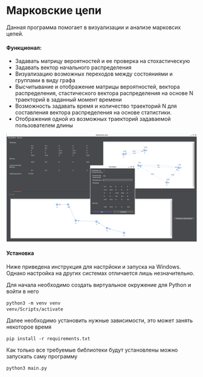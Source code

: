 # Марковские цепи

Данная программа помогает в визуализации и анализе марковсих цепей.

#### Функционал:

* Задавать матрицу вероятностей и ее проверка на стохастическую
* Задавать вектор начального распределения
* Визуализацию возможных переходов между состояниями и группами в виду графа
* Высчитывание и отображение матрицы вероятностей, вектора распределения, стастического вектора распределения на основе N траекторий в заданный момент времени
* Возможность задавать время и количество траекторий N для составления вектора распределения на основе статистики.
* Отображения одной из возможных траекторий задаваемой пользователем длины

![Скриншот приложения](https://github.com/Kostyak7/TRP_task1/blob/main/resources/app_screenshot.png)


#### Установка
Ниже приведена инструкция для настрйоки и запуска на Windows. Однако настройка на других системах отличается лишь незначительно.

Для начала необходимо создать виртуальное окружение для Python и войти в него
```
python3 -m venv venv
venv/Scripts/activate
```
Далее необходимо установить нужные зависимости, это может занять некоторое время
```
pip install -r requirements.txt
```
Как только все требуемые библиотеки будут установлены можно запускать саму программу
```
python3 main.py
```
